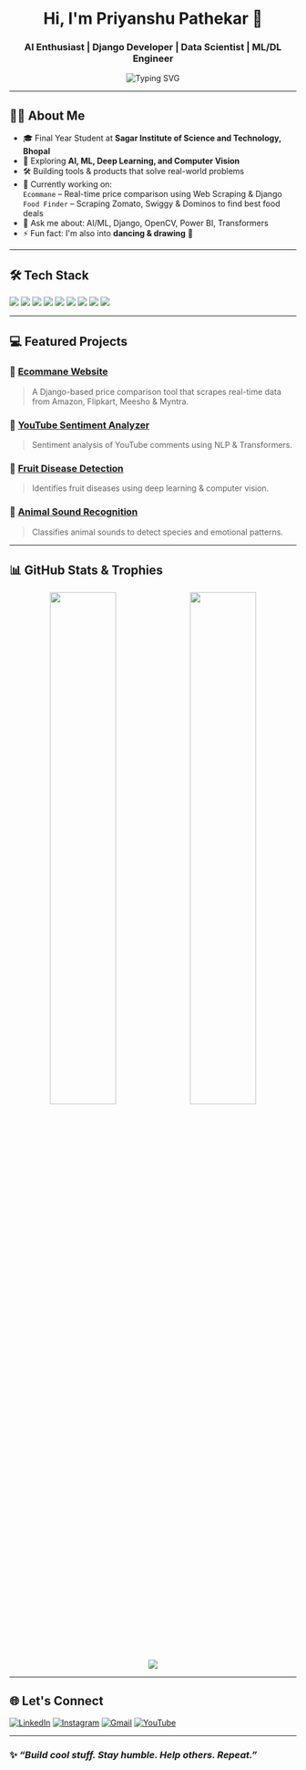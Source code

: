 <h1 align="center">Hi, I'm Priyanshu Pathekar 👋</h1>
<h3 align="center">AI Enthusiast | Django Developer | Data Scientist | ML/DL Engineer</h3>

<p align="center">
  <img src="https://readme-typing-svg.demolab.com?font=Fira+Code&weight=500&pause=1000&center=true&vCenter=true&width=435&lines=B.Tech+AI+%26+DS+Student;Passionate+AI+Developer;Django+%7C+ML+%7C+DL+%7C+Vision;Open+Source+Lover+%F0%9F%9A%80" alt="Typing SVG" />
</p>

---

## 🙋‍♂️ About Me

- 🎓 Final Year Student at **Sagar Institute of Science and Technology, Bhopal**
- 🔬 Exploring **AI, ML, Deep Learning, and Computer Vision**
- 🛠 Building tools & products that solve real-world problems
- 🌱 Currently working on:  
  `Ecommane` – Real-time price comparison using Web Scraping & Django  
  `Food Finder` – Scraping Zomato, Swiggy & Dominos to find best food deals
- 💬 Ask me about: AI/ML, Django, OpenCV, Power BI, Transformers
- ⚡ Fun fact: I'm also into **dancing & drawing** 🎨

---

## 🛠 Tech Stack

<p align="left">
  <img src="https://img.shields.io/badge/-Python-3776AB?style=for-the-badge&logo=python&logoColor=white" />
  <img src="https://img.shields.io/badge/-Django-092E20?style=for-the-badge&logo=django&logoColor=white" />
  <img src="https://img.shields.io/badge/-TensorFlow-FF6F00?style=for-the-badge&logo=tensorflow&logoColor=white" />
  <img src="https://img.shields.io/badge/-YOLOv8-black?style=for-the-badge&logo=opencv&logoColor=white" />
  <img src="https://img.shields.io/badge/-HTML5-E34F26?style=for-the-badge&logo=html5&logoColor=white" />
  <img src="https://img.shields.io/badge/-CSS3-1572B6?style=for-the-badge&logo=css3" />
  <img src="https://img.shields.io/badge/-JavaScript-F7DF1E?style=for-the-badge&logo=javascript&logoColor=black" />
  <img src="https://img.shields.io/badge/-Power%20BI-F2C811?style=for-the-badge&logo=powerbi&logoColor=black" />
  <img src="https://img.shields.io/badge/-OpenCV-5C3EE8?style=for-the-badge&logo=opencv&logoColor=white" />
</p>

---

## 💻 Featured Projects

### 🔎 [Ecommane Website](https://github.com/priyanshupat89/Ecommane)
> A Django-based price comparison tool that scrapes real-time data from Amazon, Flipkart, Meesho & Myntra.

### 🎥 [YouTube Sentiment Analyzer](https://github.com/priyanshupat89/youtube_sentiment)
> Sentiment analysis of YouTube comments using NLP & Transformers.

### 🍎 [Fruit Disease Detection](https://github.com/priyanshupat89/FruitDiseaseDetection)
> Identifies fruit diseases using deep learning & computer vision.

### 🐯 [Animal Sound Recognition](https://github.com/priyanshupat89/Animal-Sound-Recognition)
> Classifies animal sounds to detect species and emotional patterns.

---

## 📊 GitHub Stats & Trophies

<p align="center">
  <img src="https://github-readme-stats.vercel.app/api?username=priyanshupat89&show_icons=true&theme=radical" width="48%" />
  <img src="https://github-readme-streak-stats.herokuapp.com/?user=priyanshupat89&theme=radical" width="48%" />
  <img src="https://github-profile-trophy.vercel.app/?username=priyanshupat89&theme=radical&row=1&no-bg=true&margin-w=15" />
</p>

---

## 🌐 Let's Connect

[![LinkedIn](https://img.shields.io/badge/-LinkedIn-0A66C2?style=for-the-badge&logo=linkedin&logoColor=white)](https://linkedin.com/in/priyanshu-pathekar)
[![Instagram](https://img.shields.io/badge/-Instagram-E4405F?style=for-the-badge&logo=instagram&logoColor=white)](https://instagram.com/priyanshu_pathekar)
[![Gmail](https://img.shields.io/badge/-Gmail-D14836?style=for-the-badge&logo=gmail&logoColor=white)](mailto:pathekarpriyanshu@gmail.com)
[![YouTube](https://img.shields.io/badge/-YouTube-red?style=for-the-badge&logo=youtube&logoColor=white)](https://www.youtube.com/@RGPVUpdate)

---

### ✨ _“Build cool stuff. Stay humble. Help others. Repeat.”_
